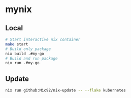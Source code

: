 # mynix

## Local

```bash
# Start interactive nix container
make start
# Build only package
nix build .#my-go
# Build and run package
nix run .#my-go
```

## Update

```bash
nix run github:Mic92/nix-update -- --flake kubernetes
```
